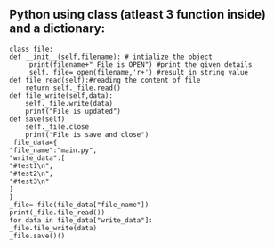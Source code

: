 ## Python using class (atleast 3 function inside) and a dictionary:

    class file:
    def __init__(self,filename): # intialize the object
         print(filename+" File is OPEN") #print the given details
         self._file= open(filename,'r+') #result in string value
    def file_read(self):#reading the content of file
        return self._file.read()
    def file_write(self,data):
        self._file.write(data)
        print("File is updated")
    def save(self)
        self._file.close
        print("File is save and close")
     file_data={
    "file_name":"main.py",
    "write_data":[
    "#test1\n",
    "#test2\n",
    "#test3\n"
    ]
    }
    _file= file(file_data["file_name"])
    print(_file.file_read())
    for data in file_data["write_data"]:
    _file.file_write(data)
    _file.save()()
                         

